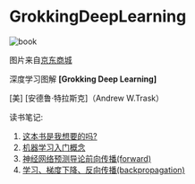 # GrokkingDeepLearning

![book](https://img11.360buyimg.com/n1/jfs/t1/89178/15/9284/103564/5e0da9caEb051c1a0/ca3d632e1f3f7aab.jpg)

图片来自[京东商城](https://img11.360buyimg.com/n1/jfs/t1/89178/15/9284/103564/5e0da9caEb051c1a0/ca3d632e1f3f7aab.jpg)

深度学习图解 **[Grokking Deep Learning]**

[美] [安德鲁·特拉斯克]（Andrew W.Trask）



读书笔记:

1.  [这本书是我想要的吗?](reading-notes/这本书是我想要的吗？.md)
2.  [机器学习入门概念](reading-notes/机器学习入门概念.md)
3.  [神经网络预测导论前向传播(forward)](reading-notes/神经网络预测导论前向传播(forward).md)
4.  [学习、梯度下降、反向传播(backpropagation)](reading-notes/反向传播(back%20propagation).md)

